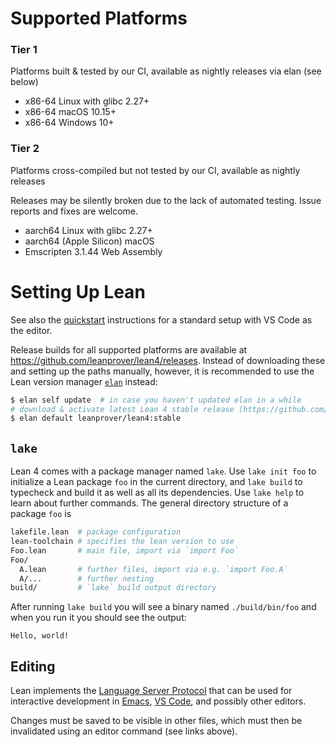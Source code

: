 # Supported Platforms

### Tier 1

Platforms built & tested by our CI, available as nightly releases via elan (see below)

* x86-64 Linux with glibc 2.27+
* x86-64 macOS 10.15+
* x86-64 Windows 10+

### Tier 2

Platforms cross-compiled but not tested by our CI, available as nightly releases

Releases may be silently broken due to the lack of automated testing.
Issue reports and fixes are welcome.

* aarch64 Linux with glibc 2.27+
* aarch64 (Apple Silicon) macOS
* Emscripten 3.1.44 Web Assembly

<!--
### Tier 3

Platforms that are known to work from manual testing, but do not come with CI or official releases
-->

# Setting Up Lean

See also the [quickstart](./quickstart.md) instructions for a standard setup with VS Code as the editor.

Release builds for all supported platforms are available at <https://github.com/leanprover/lean4/releases>.
Instead of downloading these and setting up the paths manually, however, it is recommended to use the Lean version manager [`elan`](https://github.com/leanprover/elan) instead:
```sh
$ elan self update  # in case you haven't updated elan in a while
# download & activate latest Lean 4 stable release (https://github.com/leanprover/lean4/releases)
$ elan default leanprover/lean4:stable
```

## `lake`

Lean 4 comes with a package manager named `lake`.
Use `lake init foo` to initialize a Lean package `foo` in the current directory, and `lake build` to typecheck and build it as well as all its dependencies. Use `lake help` to learn about further commands.
The general directory structure of a package `foo` is
```sh
lakefile.lean  # package configuration
lean-toolchain # specifies the lean version to use
Foo.lean       # main file, import via `import Foo`
Foo/
  A.lean       # further files, import via e.g. `import Foo.A`
  A/...        # further nesting
build/         # `lake` build output directory
```

After running `lake build` you will see a binary named `./build/bin/foo` and when you run it you should see the output:
```
Hello, world!
```

## Editing

Lean implements the [Language Server Protocol](https://microsoft.github.io/language-server-protocol/) that can be used for interactive development in [Emacs](https://github.com/leanprover/lean4-mode), [VS Code](https://github.com/leanprover-community/vscode-lean4), and possibly other editors.

Changes must be saved to be visible in other files, which must then be invalidated using an editor command (see links above).
